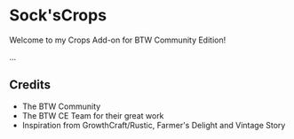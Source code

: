 # Sock'sCrops
Welcome to my Crops Add-on for BTW Community Edition!

...

## Credits
- The BTW Community
- The BTW CE Team for their great work
- Inspiration from GrowthCraft/Rustic, Farmer's Delight and Vintage Story